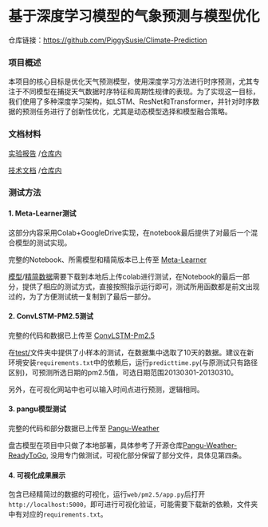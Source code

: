 # 基于深度学习模型的气象预测与模型优化

仓库链接：https://github.com/PiggySusie/Climate-Prediction

### 项目概述

本项目的核心目标是优化天气预测模型，使用深度学习方法进行时序预测，尤其专注于不同模型在捕捉天气数据时序特征和周期性规律的表现。为了实现这一目标，我们使用了多种深度学习架构，如LSTM、ResNet和Transformer，并针对时序数据的预测任务进行了创新性优化，尤其是动态模型选择和模型融合策略。

### 文档材料
 [实验报告](基于深度学习模型的气象预测与模型优化_实验报告.md) /[仓库内](https://github.com/PiggySusie/Climate-Prediction/blob/master/%E5%9F%BA%E4%BA%8E%E6%B7%B1%E5%BA%A6%E5%AD%A6%E4%B9%A0%E6%A8%A1%E5%9E%8B%E7%9A%84%E6%B0%94%E8%B1%A1%E9%A2%84%E6%B5%8B%E4%B8%8E%E6%A8%A1%E5%9E%8B%E4%BC%98%E5%8C%96_%E5%AE%9E%E9%AA%8C%E6%8A%A5%E5%91%8A.md)

 [技术文档](基于深度学习模型的气象预测与模型优化_技术文档.md) /[仓库内](https://github.com/PiggySusie/Climate-Prediction/blob/master/%E5%9F%BA%E4%BA%8E%E6%B7%B1%E5%BA%A6%E5%AD%A6%E4%B9%A0%E6%A8%A1%E5%9E%8B%E7%9A%84%E6%B0%94%E8%B1%A1%E9%A2%84%E6%B5%8B%E4%B8%8E%E6%A8%A1%E5%9E%8B%E4%BC%98%E5%8C%96_%E6%8A%80%E6%9C%AF%E6%96%87%E6%A1%A3.md)



### 测试方法

#### 1. Meta-Learner测试

这部分内容采用Colab+GoogleDrive实现，在notebook最后提供了对最后一个混合模型的测试实现。

完整的Notebook、所需模型和精简版本已上传至 [Meta-Learner](https://github.com/PiggySusie/Climate-Prediction/tree/master/Meta-Learner) 

[模型](https://github.com/PiggySusie/Climate-Prediction/tree/master/Meta-Learner/model)/[精简数据](https://github.com/PiggySusie/Climate-Prediction/tree/master/Meta-Learner/data)需要下载到本地后上传colab进行测试，在Notebook的最后一部分，提供了相应的测试方式，直接按照指示运行即可，测试所用函数都是前文出现过的，为了方便测试统一复制到了最后一部分。



#### 2. ConvLSTM-PM2.5测试

完整的代码和数据已上传至 [ConvLSTM-Pm2.5](https://github.com/PiggySusie/Climate-Prediction/tree/master/ConvLSTM-Pm2.5) 

在[test/](https://github.com/PiggySusie/Climate-Prediction/tree/master/test)文件夹中提供了小样本的测试，在数据集中选取了10天的数据。建议在新环境安装`requirements.txt`中的依赖后，运行`predicttime.py`(与原测试只有路径区别)，可预测所选日期的pm2.5值，可选日期范围20130301-20130310。

另外，在可视化网站中也可以输入时间点进行预测，逻辑相同。



#### 3. pangu模型测试

完整的代码和部分数据已上传至 [Pangu-Weather](https://github.com/PiggySusie/Climate-Prediction/tree/master/Pangu-Weather) 

盘古模型在项目中只做了本地部署，具体参考了开源仓库[Pangu-Weather-ReadyToGo](https://github.com/HaxyMoly/Pangu-Weather-ReadyToGo), 没用专门做测试，可视化部分保留了部分文件，具体见第四条。



#### 4. 可视化成果展示

包含已经精简过的数据的可视化，运行`web/pm2.5/app.py`后打开`http://localhost:5000`，即可进行可视化验证，可能需要下载新的依赖，文件夹中有对应的`requirements.txt`。

